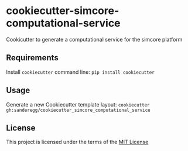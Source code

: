 cookiecutter-simcore-computational-service
==========================================

Cookicutter to generate a computational service for the simcore platform

Requirements
------------
Install `cookiecutter` command line: `pip install cookiecutter`    

Usage
-----
Generate a new Cookiecutter template layout: `cookiecutter gh:sanderegg/cookiecutter_simcore_computational_service`    

License
-------
This project is licensed under the terms of the [MIT License](/LICENSE)
